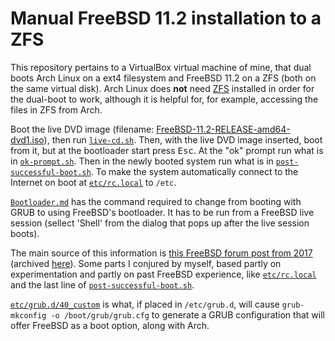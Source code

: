 # Manual FreeBSD 11.2 installation to a ZFS

This repository pertains to a VirtualBox virtual machine of mine, that dual boots Arch Linux on a ext4 filesystem and FreeBSD 11.2 on a ZFS (both on the same virtual disk). Arch Linux does **not** need [ZFS][10] installed in order for the dual-boot to work, although it is helpful for, for example, accessing the files in ZFS from Arch. 

Boot the live DVD image (filename: [FreeBSD-11.2-RELEASE-amd64-dvd1.iso][1]), then run [`live-cd.sh`][2]. Then, with the live DVD image inserted, boot from it, but at the bootloader start press <kbd>Esc</kbd>. At the "ok" prompt run what is in [`ok-prompt.sh`][3]. Then in the newly booted system run what is in [`post-successful-boot.sh`][4]. To make the system automatically connect to the Internet on boot at [`etc/rc.local`][5] to `/etc`. 

[`Bootloader.md`][6] has the command required to change from booting with GRUB to using FreeBSD's bootloader. It has to be run from a FreeBSD live session (sellect 'Shell' from the dialog that pops up after the live session boots).

The main source of this information is [this FreeBSD forum post from 2017][7] (archived [here][8]). Some parts I conjured by myself, based partly on experimentation and partly on past FreeBSD experience, like [`etc/rc.local`][5] and the last line of [`post-successful-boot.sh`][4]. 

[`etc/grub.d/40_custom`][9] is what, if placed in `/etc/grub.d`, will cause `grub-mkconfig -o /boot/grub/grub.cfg` to generate a GRUB configuration that will offer FreeBSD as a boot option, along with Arch. 

<!-- Hyperlinks-->
[1]: https://download.freebsd.org/ftp/releases/amd64/amd64/ISO-IMAGES/11.2/FreeBSD-11.2-RELEASE-amd64-dvd1.iso
[2]: https://github.com/fusion809/freebsd-zfs-manual-install/blob/master/live-cd.sh
[3]: https://github.com/fusion809/freebsd-zfs-manual-install/blob/master/ok-prompt.sh
[4]: https://github.com/fusion809/freebsd-zfs-manual-install/blob/master/post-successful-boot.sh
[5]: https://github.com/fusion809/freebsd-zfs-manual-install/blob/master/etc/rc.local
[6]: https://github.com/fusion809/freebsd-zfs-manual-install/blob/master/Bootloader.md
[7]: https://forums.freebsd.org/threads/installing-freebsd-manually-no-installer.63201/
[8]: https://web.archive.org/web/20181110072004/https://forums.freebsd.org/threads/installing-freebsd-manually-no-installer.63201/
[9]: https://github.com/fusion809/freebsd-zfs-manual-install/blob/master/etc/grub.d/40_custom
[10]: https://aur.archlinux.org/packages/?O=0&SeB=n&K=zfs-&outdated=&SB=p&SO=d&PP=50&do_Search=Go

